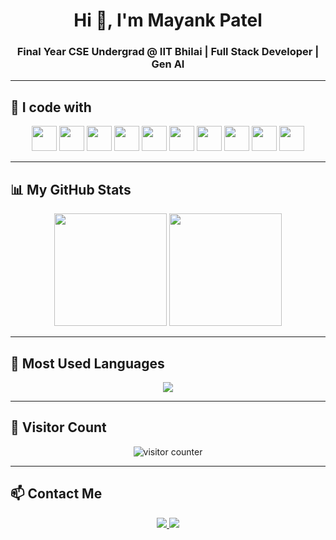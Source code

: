 <h1 align="center">Hi 👋, I'm Mayank Patel</h1>
<h3 align="center">Final Year CSE Undergrad @ IIT Bhilai | Full Stack Developer | Gen AI </h3>

---

## 🚀 I code with
<p align="center">
  <img src="https://cdn.jsdelivr.net/gh/devicons/devicon/icons/python/python-original.svg" height="40"/>
  <img src="https://cdn.jsdelivr.net/gh/devicons/devicon/icons/pytorch/pytorch-original.svg" height="40"/>
  <img src="https://cdn.jsdelivr.net/gh/devicons/devicon/icons/vscode/vscode-original.svg" height="40"/>
  <img src="https://cdn.jsdelivr.net/gh/devicons/devicon/icons/docker/docker-original.svg" height="40"/>
  <img src="https://cdn.jsdelivr.net/gh/devicons/devicon/icons/kubernetes/kubernetes-plain.svg" height="40"/>
  <img src="https://cdn.jsdelivr.net/gh/devicons/devicon/icons/fastapi/fastapi-original.svg" height="40"/>
  <img src="https://cdn.jsdelivr.net/gh/devicons/devicon/icons/flutter/flutter-original.svg" height="40"/>
  <img src="https://cdn.jsdelivr.net/gh/devicons/devicon/icons/c/c-original.svg" height="40"/>
  <img src="https://cdn.jsdelivr.net/gh/devicons/devicon/icons/nextjs/nextjs-original-wordmark.svg" height="40"/>
  <img src="https://cdn.jsdelivr.net/gh/devicons/devicon/icons/mongodb/mongodb-original.svg" height="40"/>
</p>

---

## 📊 My GitHub Stats
<p align="center">
  <img src="https://github-readme-stats.vercel.app/api?username=MayANKPaTeL2303&show_icons=true&theme=radical" height="180"/>
  <img src="https://github-readme-stats.vercel.app/api/top-langs/?username=MayANKPaTeL2303&layout=compact&theme=radical" height="180"/>
</p>

---

## 🧠 Most Used Languages
<p align="center">
  <img src="https://github-readme-stats.vercel.app/api/top-langs/?username=MayANKPaTeL2303&langs_count=8&layout=compact&theme=dark"/>
</p>

---

## 🧮 Visitor Count
<p align="center">
  <img src="https://komarev.com/ghpvc/?username=MayANKPaTeL2303&label=Profile%20Views&color=0e75b6&style=flat" alt="visitor counter"/>
</p>

---

## 📫 Contact Me

<p align="center">
  <a href="https://www.linkedin.com/in/mayank-patel-555163253/" target="_blank">
    <img src="https://img.shields.io/badge/LinkedIn-blue?style=for-the-badge&logo=linkedin&logoColor=white"/>
  </a>
  <a href="mailto:mayankpatel032303@gmail.com">
    <img src="https://img.shields.io/badge/Gmail-red?style=for-the-badge&logo=gmail&logoColor=white"/>
  </a>
</p>
